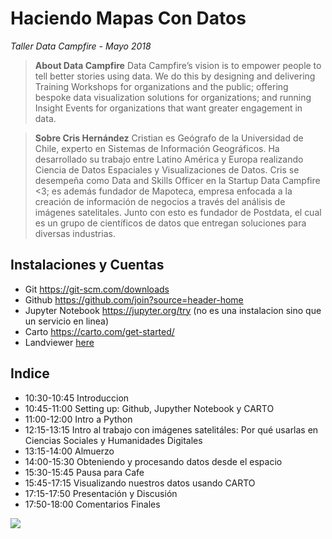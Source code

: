 # Haciendo Mapas Con Datos
*Taller Data Campfire - Mayo 2018*

> **About Data Campfire**
Data Campfire’s vision is to empower people to tell better stories using data. We do this by designing and delivering Training Workshops for organizations and the public;  offering bespoke data visualization solutions for organizations; and running Insight Events for organizations that want greater engagement in data.

> **Sobre Cris Hernández**
Cristian es Geógrafo de la Universidad de Chile, experto en Sistemas de Información Geográficos. Ha desarrollado su trabajo entre Latino América y Europa realizando Ciencia de Datos Espaciales y Visualizaciones de Datos. Cris se desempeña como Data and Skills Officer en la Startup Data Campfire <3; es además fundador de Mapoteca, empresa enfocada a la creación de información de negocios a través del análisis de imágenes satelitales. Junto con esto es fundador de Postdata, el cual es un grupo de científicos de datos que entregan soluciones para diversas industrias.


## Instalaciones y Cuentas

- Git https://git-scm.com/downloads
- Github https://github.com/join?source=header-home
- Jupyter Notebook https://jupyter.org/try (no es una instalacion sino que un servicio en linea)
- Carto https://carto.com/get-started/
- Landviewer [here](https://auth.eos.com/#!/sign-up?return_url=https:%2F%2Feos.com%2Flandviewer%2F%3Fs%3DLandsat8%26b%3DRed,Green,Blue%26tab%3Ddownload)

## Indice
- 10:30-10:45 Introduccion
- 10:45-11:00 Setting up: Github, Jupyther Notebook y CARTO
- 11:00-12:00 Intro a Python
- 12:15-13:15 Intro al trabajo con imágenes satelitáles: Por qué usarlas en Ciencias Sociales y Humanidades Digitales
- 13:15-14:00 Almuerzo
- 14:00-15:30 Obteniendo y procesando datos desde el espacio
- 15:30-15:45 Pausa para Cafe
- 15:45-17:15 Visualizando nuestros datos usando CARTO
- 17:15-17:50 Presentación y Discusión
- 17:50-18:00 Comentarios Finales

<img src='https://media.giphy.com/media/bcKmIWkUMCjVm/giphy.gif'>
